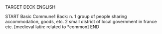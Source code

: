 TARGET DECK
ENGLISH

START
Basic
Commune1
Back: n. 1 group of people sharing accommodation, goods, etc. 2 small district of local government in france etc. [medieval latin: related to *common]
END
